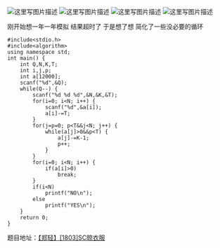 ![这里写图片描述](http://img.blog.csdn.net/20151226201919044)
![这里写图片描述](http://file12.mafengwo.net/M00/65/15/wKgBpU5BNlb99u3pAASsymgUw9U59.groupinfo.w665_500.jpeg)
![这里写图片描述](http://img.blog.csdn.net/20151226202038029)
![这里写图片描述](http://img.blog.csdn.net/20151226202045870)

刚开始想一年一年模拟
结果超时了
于是想了想
简化了一些没必要的循环

```
#include<stdio.h>
#include<algorithm>
using namespace std;
int main() {
	int Q,N,K,T;
	int i,j,p;
	int a[12000];
	scanf("%d",&Q);
	while(Q--) {
		scanf("%d %d %d",&N,&K,&T);
		for(i=0; i<N; i++) {
			scanf("%d",&a[i]);
			a[i]-=T;
		}
		for(j=p=0; p<T&&j<N; j++) {
			while(a[j]>0&&p<T) {
				a[j]-=K-1;
				p++;
			}
		}
		for(i=0; i<N; i++) {
			if(a[i]>0)
				break;
		}
		if(i<N)
			printf("NO\n");
		else
			printf("YES\n");
	}
	return 0;
}

```
题目地址：[【郑轻】[1803]SC晾衣服](http://acm.zzuli.edu.cn/problem.php?id=1803)